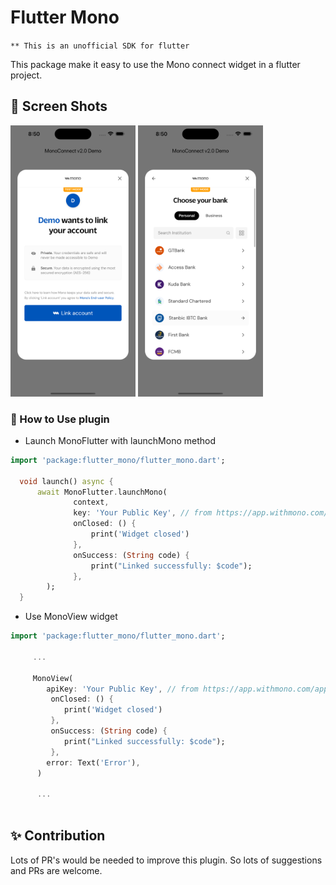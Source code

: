 # Flutter Mono
`** This is an unofficial SDK for flutter`

This package make it easy to use the Mono connect widget in a flutter project.

## 📸 Screen Shots

<p float="left">
<img src="https://github.com/Zfinix/flutter_mono/blob/main/1.png?raw=true" width="200">
<img src="https://github.com/Zfinix/flutter_mono/blob/main/2.png?raw=true" width="200">
</p>

### 🚀 How to Use plugin

- Launch MonoFlutter with launchMono method

```dart
import 'package:flutter_mono/flutter_mono.dart';
    
  void launch() async {
      await MonoFlutter.launchMono(
              context,
              key: 'Your Public Key', // from https://app.withmono.com/apps
              onClosed: () {
                  print('Widget closed')
              },
              onSuccess: (String code) {
                  print("Linked successfully: $code");
              },
        );
  }
```


- Use MonoView widget

```dart
import 'package:flutter_mono/flutter_mono.dart';
    
     ...

     MonoView(
        apiKey: 'Your Public Key', // from https://app.withmono.com/apps
         onClosed: () {
            print('Widget closed')
         },
         onSuccess: (String code) {
            print("Linked successfully: $code");
         },
        error: Text('Error'),
      )

      ...
  
```

## ✨ Contribution
 Lots of PR's would be needed to improve this plugin. So lots of suggestions and PRs are welcome.
